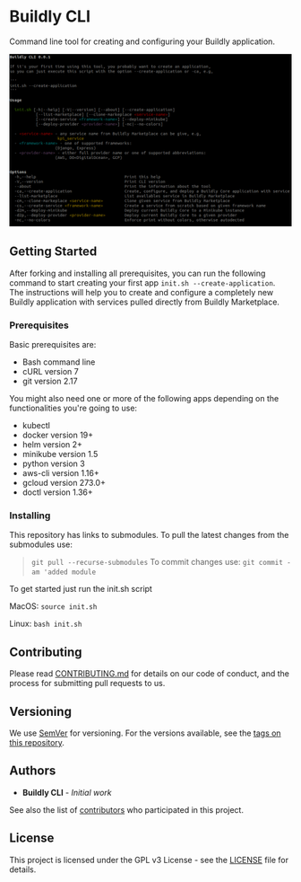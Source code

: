 # Buildly CLI

Command line tool for creating and configuring your Buildly application.

![Buildly CLI --help](images/cli-help.png)

## Getting Started

After forking and installing all prerequisites, you can run the following command to start creating your first app `init.sh --create-application`. The instructions will help you to create and configure a completely new Buildly application with services pulled directly from Buildly Marketplace.

### Prerequisites

Basic prerequisites are:
* Bash command line
* cURL version 7
* git version 2.17

You might also need one or more of the following apps depending on the functionalities you're going to use:
* kubectl
* docker version 19+
* helm version 2+
* minikube version 1.5
* python version 3
* aws-cli version 1.16+
* gcloud version 273.0+
* doctl version 1.36+

### Installing

This repository has links to submodules.  To pull the latest changes from the submodules use:
>`git pull --recurse-submodules`
To commit changes use:
>`git commit -am 'added module`

To get started just run the init.sh script

MacOS:
`source init.sh`

Linux:
`bash init.sh`

## Contributing

Please read [CONTRIBUTING.md](https://github.com/buildlyio/docs/blob/master/CONTRIBUTING.md) for details on our code of conduct, and the process for submitting pull requests to us.

## Versioning

We use [SemVer](http://semver.org/) for versioning. For the versions available, see the [tags on this repository](https://github.com/buildlyio/buildly-cli/tags).

## Authors

* **Buildly CLI** - *Initial work*

See also the list of [contributors](https://github.com/buildlyio/buildly-cli/graphs/contributors) who participated in this project.

## License

This project is licensed under the GPL v3 License - see the [LICENSE](LICENSE) file for details.
